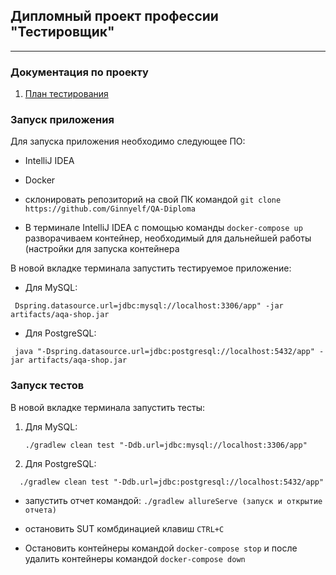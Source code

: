 ## Дипломный проект профессии "Тестировщик"

___

### Документация по проекту

1. [План тестирования](https://github.com/Ginnyelf/QA-Diploma/blob/main/Plan.md)


### Запуск приложения

Для запуска приложения необходимо следующее ПО:
* IntelliJ IDEA
* Docker

* склонировать репозиторий на свой ПК командой ```git clone https://github.com/Ginnyelf/QA-Diploma```
* В терминале IntelliJ IDEA с помощью команды ```docker-compose up```  разворачиваем контейнер, необходимый для дальнейшей работы (настройки для запуска контейнера 

В новой вкладке терминала запустить тестируемое приложение:
   * Для MySQL: 
   ```
    Dspring.datasource.url=jdbc:mysql://localhost:3306/app" -jar artifacts/aqa-shop.jar

   ```
   * Для PostgreSQL: 
   ```
    java "-Dspring.datasource.url=jdbc:postgresql://localhost:5432/app" -jar artifacts/aqa-shop.jar
  
  ```
   ### Запуск тестов
В новой вкладке терминала запустить тесты:
1. Для MySQL: 
   ```
   ./gradlew clean test "-Ddb.url=jdbc:mysql://localhost:3306/app"
   ```
1. Для PostgreSQL: 
 ```
   ./gradlew clean test "-Ddb.url=jdbc:postgresql://localhost:5432/app"
   ```
  
* запустить отчет командой:
```./gradlew allureServe (запуск и открытие отчета)```

* остановить SUT комбдинацией клавиш ```CTRL+C```

* Остановить контейнеры командой ```docker-compose stop``` и после удалить контейнеры командой
  ```docker-compose down```

    
